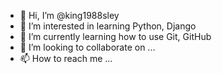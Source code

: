 - 👋 Hi, I’m @king1988sley
- 👀 I’m interested in learning Python, Django
- 🌱 I’m currently learning how to use Git, GitHub 
- 💞️ I’m looking to collaborate on ...
- 📫 How to reach me ...

<!---
king1988sley/king1988sley is a ✨ special ✨ repository because its `README.md` (this file) appears on your GitHub profile.
You can click the Preview link to take a look at your changes.
--->

